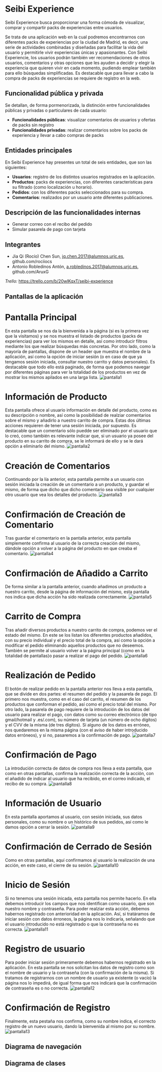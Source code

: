 # Seibi Experience
Seibi Experience busca proporcionar una forma cómoda de visualizar, comprar y compartir packs de experiencias entre usuarios.

Se trata de una aplicación web en la cual podremos encontrarnos con diferentes packs de experiencias por la ciudad de Madrid, es decir, una serie de actividades combinadas y diseñadas para facilitar la vida del usuario y permitirle vivir experiencias únicas y apasionantes. Con Seibi Experiencie, los usuarios podrán también ver recomendaciones de otros usuarios, comentarios y otras opciones que les ayuden a decidir y elegir la experiencia que quieren vivir en cada momento, pudiendo emplear también para ello búsquedas simplificadas. Es destacable que para llevar a cabo la compra de packs de experiencias se requiere de registro en la web.
## Funcionalidad pública y privada
Se detallan, de forma pormenorizada, la distinción entre funcionalidades públicas y privadas o particulares de cada usuario:
* __Funcionalidades públicas__: visualizar comentarios de usuarios y ofertas de packs sin registro
* __Funcionalidades privadas__: realizar comentarios sobre los packs de experiencia y llevar a cabo compras de packs
## Entidades principales
En Seibi Experience hay presentes un total de seis entidades, que son las siguientes:
* __Usuarios__: registro de los distintos usuarios registrados en la aplicación.
* __Productos__: packs de experiencias, con diferentes características para su filtrado (como localización u horario).
* __Pedidos__: con los diferentes packs seleccionados para su compra.
* __Comentarios__: realizados por un usuario ante diferentes publicaciones.
## Descripción de las funcionalidades internas
* Generar correo con el recibo del pedido
* Simular pasarela de pago con tarjeta
## Integrantes
* Jia Qi (Rocío) Chen Sun, jq.chen.2017@alumnos.urjc.es, github.com/rociiocs
* Antonio Robledinos Antón, a.robledinos.2017@alumnos.urjc.es, github.com/AruxG

_Trello:_ https://trello.com/b/20wlKqxT/seibi-experience

## Pantallas de la aplicación

# Pantalla Principal
En esta pantalla se nos da la bienvenida a la página (si es la primera vez que la visitamos) y se nos muestra el listado de productos (packs de experiencias) para ver los mismos en detalle, así como introducir filtros mediante los que realizar búsquedas más concretas. Por otro lado, como la mayoría de pantallas, dispone de un header que muestra el nombre de la aplicación, así como la opción de iniciar sesión (o en caso de que ya tengamos sesión iniciada, consultar nuestro carrito y datos personales). Es destacable que todo ello está paginado, de forma que podemos navegar por diferentes páginas para ver la totalidad de los productos en vez de mostrar los mismos apilados en una larga lista.
![pantalla1](https://user-images.githubusercontent.com/48557378/110241585-d8203500-7f51-11eb-8fce-d24fef055122.png)

# Información de Producto
Esta pantalla ofrece al usuario información en detalle del producto, como es su descripción o nombre, así como la posibilidad de realziar comentarios sobre el mismo y añadirlo a nuestro carrito de compra. Estas dos últimas acciones requieren de tener una sesión iniciada, por supuesto. Es destacable que un comentario sólo puedde ser eliminado por el usuario que lo creó, como también es relevante indicar que, si un usuario ya posee del producto en su carrito de compra, se le informará de ello y se le dará opción a eliminarlo del mismo.
![pantalla2](https://user-images.githubusercontent.com/48557378/110241931-d5264400-7f53-11eb-8435-891386706f47.png)

# Creación de Comentarios
Continuando por la lía anterior, esta pantalla permite a un usuario con sesión iniciada la creación de un comentario a un producto, y guardar el mismo, de forma que dicho que dicho comentario sea visible por cualquier otro usuario que vea los detalles del producto.
![pantalla3](https://user-images.githubusercontent.com/48557378/110243612-72d14180-7f5b-11eb-8307-9245e2cdc8b1.png)

# Confirmación de Creación de Comentario
Tras guardar el comentario en la pantalla anterior, esta pantalla simplemente confirma al usuario de la correcta creación del mismo, dándole opción a volver a la página del producto en que creaba el comentario.
![pantalla4](https://user-images.githubusercontent.com/48557378/110243628-87add500-7f5b-11eb-83db-9f7b98fd09e4.png)

# Confirmación de Añadido a Carrito
De forma similar a la pantalla anterior, cuando añadimos un producto a nuestro carrito, desde la página de información del mismo, esta pantalla nos indica que dicha acción ha sido realizada correctamente.
![pantalla5](https://user-images.githubusercontent.com/48557378/110243652-9f855900-7f5b-11eb-885f-565855d0491e.png)

# Carrito de Compra
Tras añadir diversos productos a nuestro carrito de compra, podemos ver el estado del mismo. En este se los listan los diferentes productos añadidos, con su precio individual y el precio total de la compra, así como la opción a modificar el pedido eliminando aquellos productos que no deseemos. También se permite al usuario volver a la página principal (como en la totalidad de pantallas)o pasar a realizar el pago del pedido.
![pantalla6](https://user-images.githubusercontent.com/48557378/110242086-99d84500-7f54-11eb-82ba-bc52e5796797.png)

# Realización de Pedido
El botón de realizar pedido en la pantalla anterior nos lleva a esta pantalla, que se divide en dos partes: el resumen del pedido y la pasarela de pago. El primero nos muestra, como en el caso del carrito, el resumen de los productos que conforman el pedido, así como el precio total del mismo. Por otro lado, la pasarela de pago requiere de la introdución de los datos del usuario para realizar el pago, con datos como su correo electrónico (de tipo gmail/hotmail y .es/.com), su número de tarjeta (un número de ocho dígitos) y el CVV de la misma (de tres dígitos). Si alguno de los datos es erróneo, nos quedaremos en la misma página (con el aviso de haber introducido datos erróneos), y si no, pasaremos a la confirmación de pago.
![pantalla7](https://user-images.githubusercontent.com/48557378/110242158-15d28d00-7f55-11eb-8d58-4d451176663f.png)

# Confirmación de Pago
La introdución correcta de datos de compra nos lleva a esta pantalla, que como en otras pantallas, confirma la realización correcta de la acción, con el añadido de indicar al usuario que ha recibido, en el correo indicado, el recibo de su compra.
![pantalla8](https://user-images.githubusercontent.com/48557378/110243720-d65b6f00-7f5b-11eb-9f8a-9fea31ea2c2d.png)

# Información de Usuario
En esta pantalla aportamos al usuario, con sesión iniciada, sus datos personales, como su nombre o un histórico de sus pedidos, así como le damos opción a cerrar la sesión.
![pantalla9](https://user-images.githubusercontent.com/48557378/110243734-eecb8980-7f5b-11eb-9f31-1285c6820b1f.png)

# Confirmación de Cerrado de Sesión
Como en otras pantallas, aquí confirmamos al usuario la realización de una acción, en este caso, el cierre de su sesión.
![pantalla10](https://user-images.githubusercontent.com/48557378/110243763-099dfe00-7f5c-11eb-95a7-0a3dadcb3808.png)

# Inicio de Sesión
Si no tenemos una sesión inicada, esta pantalla nos permite hacerlo. En ella debemos introducir los campos que nos identifican como usuario, que son nuestro nombre y contraseña. Para poder realziar esta acción, debemos habernos registrado con anterioridad en la aplicación. Así, si tratáramos de iniciar sesión con datos érroneos, la página nos lo indicaría, señalando que el usuario introducido no está registrado o que la contraseña no es correcta.
![pantalla11](https://user-images.githubusercontent.com/48557378/110243774-19b5dd80-7f5c-11eb-958e-75e55c620eeb.png)

# Registro de usuario
Para poder iniciar sesión primeramente debemos habernos registrado en la aplicación. En esta pantalla se nos solicitan los datos de registro como son el nombre de usuario y la contraseña (con la confirmación de la misma). Si tratamos de registrarnos con un nombre de usuario ya existente (o vacío) la página nos lo impedirá, de igual forma que nos indicará que la confirmación de contraseña es o no correcta.
![pantalla12](https://user-images.githubusercontent.com/48557378/110243785-2c301700-7f5c-11eb-9560-0c20de945ffc.png)

# Confirmación de Registro
Finalmente, esta pestaña nos confirma, como su nombre indica, el correcto registro de un nuevo usuario, dando la bienvenida al mismo por su nombre.
![pantalla13](https://user-images.githubusercontent.com/48557378/110243797-381bd900-7f5c-11eb-9f43-e07fdac41511.png)

## Diagrama de navegación

## Diagrama de clases
